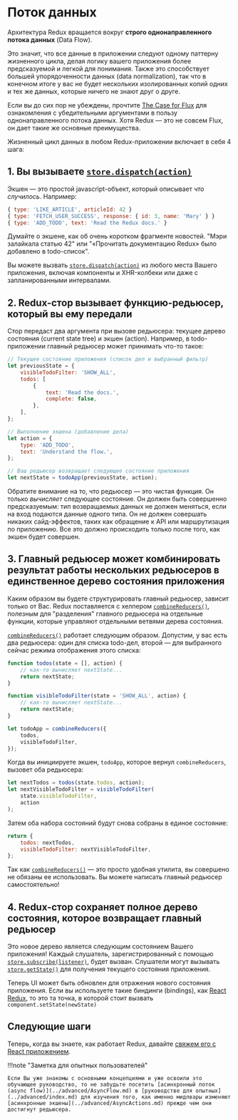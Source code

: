 # Поток данных

Архитектура Redux вращается вокруг **строго однонаправленного потока данных** (Data Flow).

Это значит, что все данные в приложении следуют одному паттерну жизненного цикла, делая логику вашего приложения более предсказуемой и легкой для понимания. Также это способствует большей упорядоченности данных (data normalization), так что в конечном итоге у вас не будет нескольких изолированных копий одних и тех же данных, которые ничего не знают друг о друге.

Если вы до сих пор не убеждены, прочтите [The Case for Flux](https://medium.com/@dan_abramov/the-case-for-flux-379b7d1982c6) для ознакомления с убедительными аргументами в пользу однонаправленного потока данных. Хотя Redux — это не совсем Flux, он дает такие же основные преимущества.

Жизненный цикл данных в любом Redux-приложении включает в себя 4 шага:

## 1. Вы вызываете [`store.dispatch(action)`](../api/Store.md#dispatch)

Экшен — это простой javascript-объект, который описывает _что случилось_. Например:

```js
{ type: 'LIKE_ARTICLE', articleId: 42 }
{ type: 'FETCH_USER_SUCCESS', response: { id: 3, name: 'Mary' } }
{ type: 'ADD_TODO', text: 'Read the Redux docs.' }
```

Думайте о экшене, как об очень коротком фрагменте новостей. "Мэри залайкала статью 42" или "«Прочитать документацию Redux» было добавлено в todo-список".

Вы можете вызвать [`store.dispatch(action)`](../api/Store.md#dispatch) из любого места Вашего приложения, включая компоненты и XHR-колбеки или даже с запланированными интервалами.

## 2. Redux-стор вызывает функцию-редьюсер, который вы ему передали

Стор передаст два аргумента при вызове редьюсера: текущее дерево состояния (current state tree) и экшен (action). Например, в todo-приложении главный редьюсер может принимать что-то такое:

```js
// Текущее состояние приложения (список дел и выбранный фильтр)
let previousState = {
    visibleTodoFilter: 'SHOW_ALL',
    todos: [
        {
            text: 'Read the docs.',
            complete: false,
        },
    ],
};

// Выполнение экшена (добавление дела)
let action = {
    type: 'ADD_TODO',
    text: 'Understand the flow.',
};

// Ваш редьюсер возвращает следующее состояние приложения
let nextState = todoApp(previousState, action);
```

Обратите внимание на то, что редьюсер — это чистая функция. Он только _вычисляет_ следующее состояние. Он должен быть совершенно предсказуемым: тип возвращаемых данных не должен меняться, если на вход подаются данные одного типа. Он не должен совершать никаких сайд-эффектов, таких как обращение к API или маршрутизация по приложению. Все это должно происходить только после того, как экшен будет совершен.

## 3. Главный редьюсер может комбинировать результат работы нескольких редьюсеров в единственное дерево состояния приложения

Каким образом вы будете структурировать главный редьюсер, зависит только от Вас. Redux поставляется с хелпером [`combineReducers()`](../api/combineReducers.md), полезным для "разделения" главного редьюсера на отдельные функции, которые управляют отдельными ветвями дерева состояния.

[`combineReducers()`](../api/combineReducers.md) работает следующим образом. Допустим, у вас есть два редьюсера: один для списка todo-дел, второй — для выбранного сейчас режима отображения этого списка:

```js
function todos(state = [], action) {
    // как-то вычисляет nextState...
    return nextState;
}

function visibleTodoFilter(state = 'SHOW_ALL', action) {
    // как-то вычисляет nextState...
    return nextState;
}

let todoApp = combineReducers({
    todos,
    visibleTodoFilter,
});
```

Когда вы инициируете экшен, `todoApp`, которое вернул `combineReducers`, вызовет оба редьюсера:

```js
let nextTodos = todos(state.todos, action);
let nextVisibleTodoFilter = visibleTodoFilter(
    state.visibleTodoFilter,
    action
);
```

Затем оба набора состояний будут снова собраны в единое состояние:

```js
return {
    todos: nextTodos,
    visibleTodoFilter: nextVisibleTodoFilter,
};
```

Так как [`combineReducers()`](../api/combineReducers.md) — это просто удобная утилита, вы совершено не обязаны ее использовать. Вы можете написать главный редьюсер самостоятельно!

## 4. Redux-стор сохраняет полное дерево состояния, которое возвращает главный редьюсер

Это новое дерево является следующим состоянием Вашего приложения! Каждый слушатель, зарегистрированный с помощью [`store.subscribe(listener)`](../api/Store.md#subscribe), будет вызван. Слушатели могут вызывать [`store.getState()`](../api/Store.md#getState) для получения текущего состояния приложения.

Теперь UI может быть обновлен для отражения нового состояния приложения. Если вы используете такие биндинги (bindings), как [React Redux](https://github.com/gaearon/react-redux), то это та точка, в которой стоит вызвать `component.setState(newState)`

## Следующие шаги

Теперь, когда вы знаете, как работает Redux, давайте [свяжем его с React приложением](UsageWithReact.md).

!!!note "Заметка для опытных пользователей"

    Если Вы уже знакомы с основными концепциями и уже освоили это обучающее руководство, то не забудьте посетить [асинхронный поток (async flow)](../advanced/AsyncFlow.md) в [руководстве для опытных](../advanced/index.md) для изучения того, как именно мидлвары изменяют [асинхронные экшены](../advanced/AsyncActions.md) прежде чем они достигнут редьюсера.
